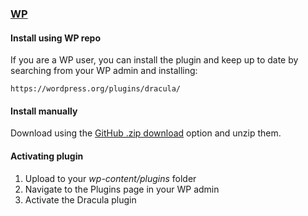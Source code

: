 ### [WP](https://wordpress.org/)

#### Install using WP repo

If you are a WP user, you can install the plugin and keep up to date by searching from your WP admin and installing:

    https://wordpress.org/plugins/dracula/

#### Install manually

Download using the [GitHub .zip download](https://github.com/bhadaway/wp/dracula.zip) option and unzip them.

#### Activating plugin

1. Upload to your *wp-content/plugins* folder
2. Navigate to the Plugins page in your WP admin
3. Activate the Dracula plugin